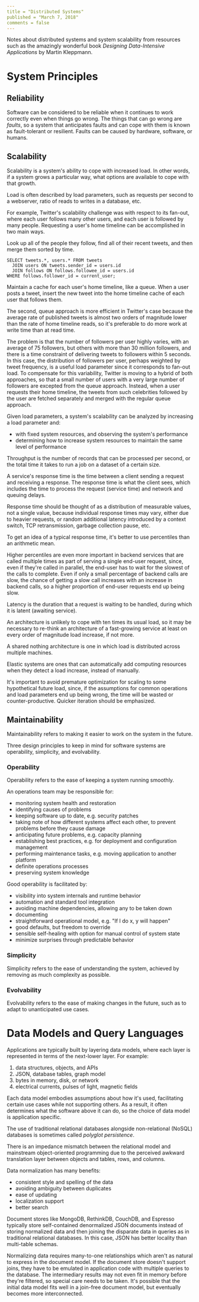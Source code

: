 ```yaml
---
title = "Distributed Systems"
published = "March 7, 2018"
comments = false
---
```


Notes about distributed systems and system scalability from resources such as the amazingly wonderful book _Designing Data-Intensive Applications_ by Martin Kleppmann.

<toc />

# System Principles

## Reliability

Software can be considered to be reliable when it continues to work correctly even when things go wrong. The things that can go wrong are _faults_, so a system that anticipates faults and can cope with them is known as fault-tolerant or resilient. Faults can be caused by hardware, software, or humans.

## Scalability

Scalability is a system's ability to cope with increased load. In other words, if a system grows a particular way, what options are available to cope with that growth.

Load is often described by load parameters, such as requests per second to a webserver, ratio of reads to writes in a database, etc.

For example, Twitter's scalability challenge was with respect to its fan-out, where each user follows many other users, and each user is followed by many people. Requesting a user's home timeline can be accomplished in two main ways.

Look up all of the people they follow, find all of their recent tweets, and then merge them sorted by time.

``` postgresql
SELECT tweets.*, users.* FROM tweets
  JOIN users ON tweets.sender_id = users.id
  JOIN follows ON follows.followee_id = users.id
WHERE follows.follower_id = current_user;
```

Maintain a cache for each user's home timeline, like a queue. When a user posts a tweet, insert the new tweet into the home timeline cache of each user that follows them.

The second, queue approach is more efficient in Twitter's case because the average rate of published tweets is almost two orders of magnitude lower than the rate of home timeline reads, so it's preferable to do more work at write time than at read time.

The problem is that the number of followers per user highly varies, with an average of 75 followers, but others with more than 30 million followers, and there is a time constraint of delivering tweets to followers within 5 seconds. In this case, the distribution of followers per user, perhaps weighted by tweet frequency, is a useful load parameter since it corresponds to fan-out load. To compensate for this variability, Twitter is moving to a hybrid of both approaches, so that a small number of users with a very large number of followers are excepted from the queue approach. Instead, when a user requests their home timeline, the tweets from such celebrities followed by the user are fetched separately and merged with the regular queue approach.

Given load parameters, a system's scalability can be analyzed by increasing a load parameter and:

* with fixed system resources, and observing the system's performance
* determining how to increase system resources to maintain the same level of performance

Throughput is the number of records that can be processed per second, or the total time it takes to run a job on a dataset of a certain size.

A service's response time is the time between a client sending a request and receiving a response. The response time is what the client sees, which includes the time to process the request (service time) and network and queuing delays.

Response time should be thought of as a distribution of measurable values, not a single value, because individual response times may vary, either due to heavier requests, or random additional latency introduced by a context switch, TCP retransmission, garbage collection pause, etc.

To get an idea of a typical response time, it's better to use percentiles than an arithmetic mean.

Higher percentiles are even more important in backend services that are called multiple times as part of serving a single end-user request, since, even if they're called in parallel, the end-user has to wait for the slowest of the calls to complete. Even if only a small percentage of backend calls are slow, the chance of getting a slow call increases with an increase in backend calls, so a higher proportion of end-user requests end up being slow.

Latency is the duration that a request is waiting to be handled, during which it is latent (awaiting service).

An architecture is unlikely to cope with ten times its usual load, so it may be necessary to re-think an architecture of a fast-growing service at least on every order of magnitude load increase, if not more.

A shared nothing architecture is one in which load is distributed across multiple machines.

Elastic systems are ones that can automatically add computing resources when they detect a load increase, instead of manually.

It's important to avoid premature optimization for scaling to some hypothetical future load, since, if the assumptions for common operations and load parameters end up being wrong, the time will be wasted or counter-productive. Quicker iteration should be emphasized.

## Maintainability

Maintainability refers to making it easier to work on the system in the future.

Three design principles to keep in mind for software systems are operability, simplicity, and evolvability.

### Operability

Operability refers to the ease of keeping a system running smoothly.

An operations team may be responsible for:

* monitoring system health and restoration
* identifying causes of problems
* keeping software up to date, e.g. security patches
* taking note of how different systems affect each other, to prevent problems before they cause damage
* anticipating future problems, e.g. capacity planning
* establishing best practices, e.g. for deployment and configuration management
* performing maintenance tasks, e.g. moving application to another platform
* definite operations processes
* preserving system knowledge

Good operability is facilitated by:

* visibility into system internals and runtime behavior
* automation and standard tool integration
* avoiding machine dependencies, allowing any to be taken down
* documenting
* straightforward operational model, e.g. "If I do x, y will happen"
* good defaults, but freedom to override
* sensible self-healing with option for manual control of system state
* minimize surprises through predictable behavior

### Simplicity

Simplicity refers to the ease of understanding the system, achieved by removing as much complexity as possible.

### Evolvability

Evolvability refers to the ease of making changes in the future, such as to adapt to unanticipated use cases.

# Data Models and Query Languages

Applications are typically built by layering data models, where each layer is represented in terms of the next-lower layer. For example:

1. data structures, objects, and APIs
2. JSON, database tables, graph model
3. bytes in memory, disk, or network
4. electrical currents, pulses of light, magnetic fields

Each data model embodies assumptions about how it's used, facilitating certain use cases while not supporting others. As a result, it often determines what the software above it can do, so the choice of data model is application specific.

The use of traditional relational databases alongside non-relational (NoSQL) databases is sometimes called _polyglot persistence_.

There is an impedance mismatch between the relational model and mainstream object-oriented programming due to the perceived awkward translation layer between objects and tables, rows, and columns.

Data normalization has many benefits:

* consistent style and spelling of the data
* avoiding ambiguity between duplicates
* ease of updating
* localization support
* better search

Document stores like MongoDB, RethinkDB, CouchDB, and Espresso typically store self-contained denormalized JSON documents instead of storing normalized data and then joining the disparate data in queries as in traditional relational databases. In this case, JSON has better locality than multi-table schemas.

Normalizing data requires many-to-one relationships which aren't as natural to express in the document model. If the document store doesn't support joins, they have to be emulated in application code with multiple queries to the database. The intermediary results may not even fit in memory before they're filtered, so special care needs to be taken. It's possible that the initial data model fits well in a join-free document model, but eventually becomes more interconnected.
